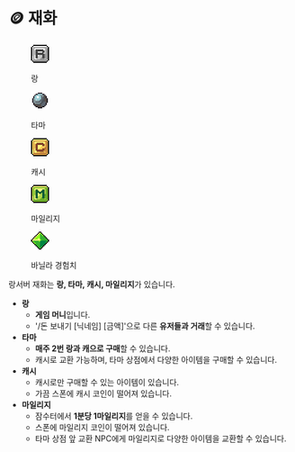 # 🪙 재화

<div align="left"><figure><img src="../.gitbook/assets/z.png" alt=""><figcaption><p>랑</p></figcaption></figure> <figure><img src="../.gitbook/assets/c.png" alt=""><figcaption><p>타마</p></figcaption></figure> <figure><img src="../.gitbook/assets/x.png" alt=""><figcaption><p>캐시</p></figcaption></figure> <figure><img src="../.gitbook/assets/v.png" alt=""><figcaption><p>마일리지</p></figcaption></figure> <figure><img src="../.gitbook/assets/b.png" alt=""><figcaption><p>바닐라 경험치</p></figcaption></figure></div>

랑서버 재화는 **랑, 타마, 캐시, 마일리지**가 있습니다.

* **랑**
  * **게임 머니**입니다.
  * '/돈 보내기 \[닉네임] \[금액]'으로 다른 **유저들과 거래**할 수 있습니다.
* **타마**
  * **매주 2번 랑과 캐으로 구매**할 수 있습니다.
  * 캐시로 교환 가능하며, 타마 상점에서 다양한 아이템을 구매할 수 있습니다.
* **캐시**
  * 캐시로만 구매할 수 있는 아이템이 있습니다.
  * 가끔 스폰에 캐시 코인이 떨어져 있습니다.
* **마일리지**
  * 잠수터에서 **1분당 1마일리지**를 얻을 수 있습니다.
  * 스폰에 마일리지 코인이 떨어져 있습니다.
  * 타마 상점 앞 교환 NPC에게 마일리지로 다양한 아이템을 교환할 수 있습니다.
